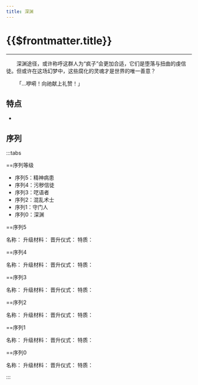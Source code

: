 ```yaml
---
title: 深渊
---
```


# {{$frontmatter.title}}

***

&emsp;&emsp;深渊途径，或许称呼这群人为“疯子”会更加合适，它们是堕落与扭曲的虔信徒。但或许在这场幻梦中，这些腐化的灵魂才是世界的唯一善意？

&emsp;&emsp;「...咿嗬！向祂献上礼赞！」

## 特点

- 

## 序列

:::tabs

==序列等级

- 序列5：精神病患
- 序列4：污秽信徒
- 序列3：呓语者
- 序列2：混乱术士
- 序列1：守门人
- 序列0：深渊

==序列5

名称：
升级材料：
晋升仪式：
特质：

==序列4

名称：
升级材料：
晋升仪式：
特质：

==序列3

名称：
升级材料：
晋升仪式：
特质：

==序列2

名称：
升级材料：
晋升仪式：
特质：

==序列1

名称：
升级材料：
晋升仪式：
特质：

==序列0

名称：
升级材料：
晋升仪式：
特质：

:::
